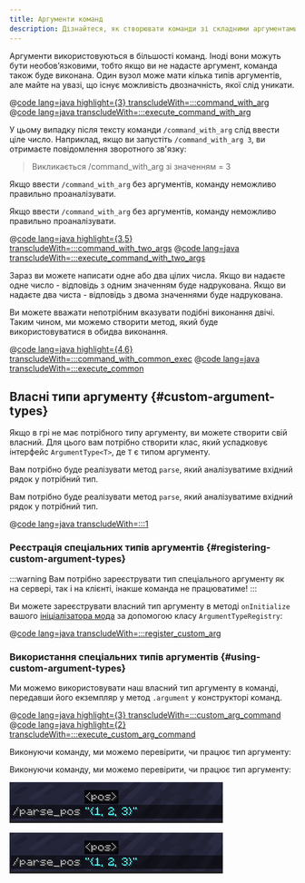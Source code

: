 ```yaml
---
title: Аргументи команд
description: Дізнайтеся, як створювати команди зі складними аргументами.
---
```


Аргументи використовуються в більшості команд. Іноді вони можуть бути необов’язковими, тобто якщо ви не надасте аргумент, команда також буде виконана. Один вузол може мати кілька типів аргументів, але майте на увазі, що існує можливість двозначність, якої слід уникати.

@[code lang=java highlight={3} transcludeWith=:::command_with_arg](@/reference/latest/src/main/java/com/example/docs/command/FabricDocsReferenceCommands.java)
@[code lang=java transcludeWith=:::execute_command_with_arg](@/reference/latest/src/main/java/com/example/docs/command/FabricDocsReferenceCommands.java)

У цьому випадку після тексту команди `/command_with_arg` слід ввести ціле число. Наприклад, якщо ви
запустіть `/command_with_arg 3`, ви отримаєте повідомлення зворотного зв'язку:

> Викликається /command_with_arg зі значенням = 3

Якщо ввести `/command_with_arg` без аргументів, команду неможливо правильно проаналізувати.

Якщо ввести `/command_with_arg` без аргументів, команду неможливо правильно проаналізувати.

@[code lang=java highlight={3,5} transcludeWith=:::command_with_two_args](@/reference/latest/src/main/java/com/example/docs/command/FabricDocsReferenceCommands.java)
@[code lang=java transcludeWith=:::execute_command_with_two_args](@/reference/latest/src/main/java/com/example/docs/command/FabricDocsReferenceCommands.java)

Зараз ви можете написати одне або два цілих числа. Якщо ви надаєте одне число - відповідь з одним значенням буде надрукована. Якщо ви надаєте два чиста - відповідь з двома значеннями буде надрукована.

Ви можете вважати непотрібним вказувати подібні виконання двічі. Таким чином, ми можемо створити метод, який буде використовуватися в
обидва виконання.

@[code lang=java highlight={4,6} transcludeWith=:::command_with_common_exec](@/reference/latest/src/main/java/com/example/docs/command/FabricDocsReferenceCommands.java)
@[code lang=java transcludeWith=:::execute_common](@/reference/latest/src/main/java/com/example/docs/command/FabricDocsReferenceCommands.java)

## Власні типи аргументу {#custom-argument-types}

Якщо в грі не має потрібного типу аргументу, ви можете створити свій власний. Для цього вам потрібно створити клас, який успадковує інтерфейс `ArgumentType<T>`, де `T` є типом аргументу.

Вам потрібно буде реалізувати метод `parse`, який аналізуватиме вхідний рядок у потрібний тип.

Вам потрібно буде реалізувати метод `parse`, який аналізуватиме вхідний рядок у потрібний тип.

@[code lang=java transcludeWith=:::1](@/reference/latest/src/main/java/com/example/docs/command/BlockPosArgumentType.java)

### Реєстрація спеціальних типів аргументів {#registering-custom-argument-types}

:::warning
Вам потрібно зареєструвати тип спеціального аргументу як на сервері, так і на клієнті, інакше команда не працюватиме!
:::

Ви можете зареєструвати власний тип аргументу в методі `onInitialize` вашого [ініціалізатора мода](./getting-started/project-structure#entrypoints) за допомогою класу `ArgumentTypeRegistry`:

@[code lang=java transcludeWith=:::register_custom_arg](@/reference/latest/src/main/java/com/example/docs/command/FabricDocsReferenceCommands.java)

### Використання спеціальних типів аргументів {#using-custom-argument-types}

Ми можемо використовувати наш власний тип аргументу в команді, передавши його екземпляр у метод `.argument` у конструкторі команд.

@[code lang=java highlight={3} transcludeWith=:::custom_arg_command](@/reference/latest/src/main/java/com/example/docs/command/FabricDocsReferenceCommands.java)
@[code lang=java highlight={2} transcludeWith=:::execute_custom_arg_command](@/reference/latest/src/main/java/com/example/docs/command/FabricDocsReferenceCommands.java)

Виконуючи команду, ми можемо перевірити, чи працює тип аргументу:

Виконуючи команду, ми можемо перевірити, чи працює тип аргументу:

![Недійсний аргумент](/assets/develop/commands/custom-arguments_valid.png)

![Дійсний аргумент](/assets/develop/commands/custom-arguments_valid.png)
